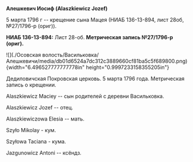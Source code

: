 **Алешкевич Иосиф (Alaszkiewicz Jozef)**

5 марта 1796 г -- крещение сына Мацея (НИАБ 136-13-894, лист 28об,
№27/1796-р (ориг)).

**НИАБ 136-13-894:** Лист 28-об. **Метрическая запись №27/1796-р
(ориг).**

![](./Осовская волость/Васильковка/Алешкевичи/media/db01d6524a7dc312c3889660cf81ba5c5f689800.png){width="6.496527777777778in"
height="0.9997233158355205in"}

Дедиловичская Покровская церковь. 5 марта 1796 года. Метрическая запись
о крещении.

Alaszkiewicz Maciey -- сын родителей с деревни Васильковка.

Alaszkiewicz Jozef -- отец.

Alaszkiewiczowa Elesia -- мать.

Szyło Mikolay - кум.

Szyłowa Taciana - кума.

Jazgunowicz Antoni -- ксёндз.
